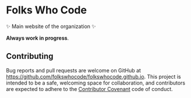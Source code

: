 # Folks Who Code

:sparkles: Main website of the organization :sparkles:

**Always work in progress**.

## Contributing

Bug reports and pull requests are welcome on GitHub at https://github.com/folkswhocode/folkswhocode.github.io. This project is intended to be a safe, welcoming space for collaboration, and contributors are expected to adhere to the [Contributor Covenant](https://contributor-covenant.org) code of conduct.
